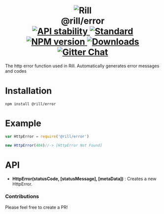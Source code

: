 <h1 align="center">
  <!-- Logo -->
  <img src="https://raw.githubusercontent.com/rill-js/rill/master/Rill-Icon.jpg" alt="Rill"/>
  <br/>
  @rill/error
	<br/>

  <!-- Stability -->
  <a href="https://nodejs.org/api/documentation.html#documentation_stability_index">
    <img src="https://img.shields.io/badge/stability-stable-brightgreen.svg?style=flat-square" alt="API stability"/>
  </a>
  <!-- Standard -->
  <a href="https://github.com/feross/standard">
    <img src="https://img.shields.io/badge/code%20style-standard-brightgreen.svg?style=flat-square" alt="Standard"/>
  </a>
  <!-- NPM version -->
  <a href="https://npmjs.org/package/@rill/error">
    <img src="https://img.shields.io/npm/v/@rill/error.svg?style=flat-square" alt="NPM version"/>
  </a>
  <!-- Downloads -->
  <a href="https://npmjs.org/package/@rill/error">
    <img src="https://img.shields.io/npm/dm/@rill/error.svg?style=flat-square" alt="Downloads"/>
  </a>
  <!-- Gitter Chat -->
  <a href="https://gitter.im/rill-js/rill">
    <img src="https://img.shields.io/gitter/room/rill-js/rill.svg?style=flat-square" alt="Gitter Chat"/>
  </a>
</h1>

The http error function used in Rill. Automatically generates error messages and codes

# Installation

```console
npm install @rill/error
```

# Example
```javascript
var HttpError = require('@rill/error')

new HttpError(404)//-> [HttpError Not Found]
```

# API
+ **HttpError(statusCode, [statusMessage], [metaData])** : Creates a new HttpError.

### Contributions

Please feel free to create a PR!
